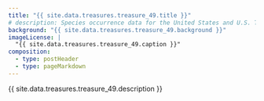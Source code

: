 ```yaml
---
title: "{{ site.data.treasures.treasure_49.title }}"
# description: Species occurrence data for the United States and U.S. Territories.
background: "{{ site.data.treasures.treasure_49.background }}"
imageLicense: |
  "{{ site.data.treasures.treasure_49.caption }}"
composition:
  - type: postHeader
  - type: pageMarkdown
---
```


{{ site.data.treasures.treasure_49.description }}